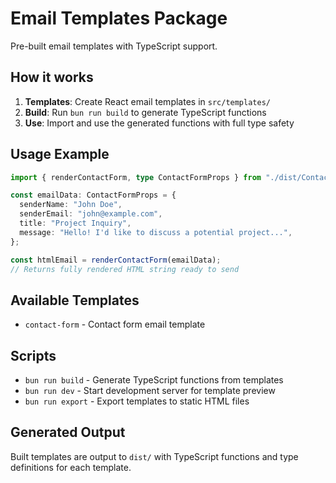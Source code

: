 # Email Templates Package

Pre-built email templates with TypeScript support.

## How it works

1. **Templates**: Create React email templates in `src/templates/`
2. **Build**: Run `bun run build` to generate TypeScript functions
3. **Use**: Import and use the generated functions with full type safety

## Usage Example

```typescript
import { renderContactForm, type ContactFormProps } from "./dist/ContactForm.js";

const emailData: ContactFormProps = {
  senderName: "John Doe",
  senderEmail: "john@example.com",
  title: "Project Inquiry",
  message: "Hello! I'd like to discuss a potential project...",
};

const htmlEmail = renderContactForm(emailData);
// Returns fully rendered HTML string ready to send
```

## Available Templates

- `contact-form` - Contact form email template

## Scripts

- `bun run build` - Generate TypeScript functions from templates
- `bun run dev` - Start development server for template preview
- `bun run export` - Export templates to static HTML files

## Generated Output

Built templates are output to `dist/` with TypeScript functions and type definitions for each template.
